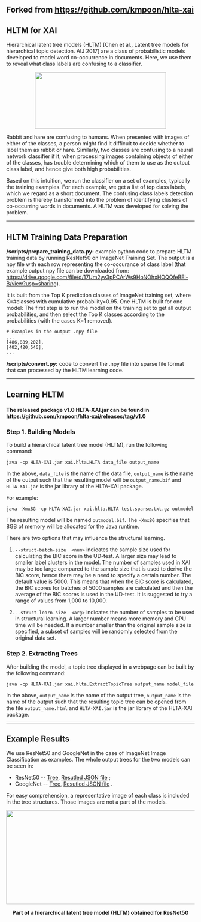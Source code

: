 ## **Forked from https://github.com/kmpoon/hlta-xai**

## HLTM for XAI

Hierarchical latent tree models (HLTM) [Chen et al., Latent tree models for hierarchical topic detection. AIJ 2017] are a class of probabilistic models developed to model word co-occurrence in documents.  Here, we use them to reveal what class labels are confusing to a classifier.

<p align="center">
 <img src="https://user-images.githubusercontent.com/69588181/123727213-e4931980-d8c3-11eb-80a1-04980a363b1e.png" height="150" width="350">

</p>

Rabbit and hare are confusing to humans. When presented with images of either of the classes, a person might find it difficult to decide whether to label them as rabbit or hare. Similarly, two classes are confusing to a neural network classifier if it, when processing images containing objects of either of the classes, has trouble determining which of them to use as the output class label, and hence give both high probabilities. 

Based on this intuition, we run the classifier on a set of examples, typically the training examples. For each example, we get a list of top class labels, which we regard as a short document. The confusing class labels detection problem is thereby transformed into the problem of identifying clusters of co-occurring words in documents. A HLTM was developed for solving the problem.

-----------------------------------------------------------------------------------------------------------------------
## HLTM Training Data Preparation

**/scripts/prepare_training_data.py:**
example python code to prepare HLTM training data by running ResNet50 on ImageNet Training Set. The output is a npy file with each row representing the co-occurance of class label (that example output npy file can be downloaded from: https://drive.google.com/file/d/17Um2yv3pPCArWs9HoNOhxHOQQfeBEl-B/view?usp=sharing).

It is built from the Top K prediction classes of ImageNet training set, where K=#classes with cumulative probability=0.95. One HLTM is built for one model: The first step is to run the model on the training set to get all output probabilities, and then select the Top K classes according to the probabilities (with the cases K=1 removed).


```
# Examples in the output .npy file
...
[486,889,202],
[402,420,546],
...
```

**/scripts/convert.py:**
code to convert the .npy file into sparse file format that can processed by the HLTM learning code. 



-----------------------------------------------------------------------------------------------------------------------
## Learning HLTM
#### The released package v1.0 HLTA-XAI.jar can be found in https://github.com/kmpoon/hlta-xai/releases/tag/v1.0

### Step 1. Building Models 


To build a hierarchical latent tree model (HLTM), run the following command:

```java -cp HLTA-XAI.jar xai.hlta.HLTA data_file output_name```

In the above, `data_file` is the name of the data file, `output_name` is the name of the output such that the resulting model will be `output_name.bif` and `HLTA-XAI.jar` is the jar library of the HLTA-XAI package.

For example:

```java -Xmx8G -cp HLTA-XAI.jar xai.hlta.HLTA test.sparse.txt.gz outmodel```

The resulting model will be named `outmodel.bif`.  The `-Xmx8G` specifies that 8GB of memory will be allocated for the Java runtime.

There are two options that may influence the structural learning.

1. `--struct-batch-size  <num>` indicates the sample size used for calculating the BIC score in the UD-test.  A larger size may lead to smaller label clusters in the model.  The number of samples used in XAI may be too large compared to the sample size that is used to derive the BIC score, hence there may be a need to specify a certain number.  The default value is 5000.  This means that when the BIC score is calculated, the BIC scores for batches of 5000 samples are calculated and then the average of the BIC scores is used in the UD-test.  It is suggested to try a range of values from 1,000 to 10,000.

2. `--struct-learn-size  <arg>` indicates the number of samples to be used in structural learning.  A larger number means more memory and CPU time will be needed.  If a number smaller than the original sample size is specified, a subset of samples will be randomly selected from the original data set.


### Step 2. Extracting Trees

After building the model, a topic tree displayed in a webpage can be built by the following command:

```java -cp HLTA-XAI.jar xai.hlta.ExtractTopicTree output_name model_file```

In the above, `output_name` is the name of the output tree, `output_name` is the name of the output such that the resulting topic tree can be opened from the file `output_name.html` and `HLTA-XAI.jar` is the jar library of the HLTA-XAI package.

-----------------------------------------------------------------------------------------------------------------------
## Example Results

We use ResNet50 and GoogleNet in the case of ImageNet Image Classification as examples. The whole output trees for the two models can be seen in:

<!-- TOC -->
- ResNet50 -- [Tree](https://vaynexie.github.io/CWOX/resnet50), [Resutled JSON file](https://github.com/vaynexie/CWOX/blob/main/HLTM/result_json/ResNet50.json) ;  
- GoogleNet -- [Tree](https://vaynexie.github.io/CWOX/googlenet), [Resutled JSON file](https://github.com/vaynexie/CWOX/blob/main/HLTM/result_json/GoogleNet.json) .
<!-- TOC -->

For easy comprehension, a representative image of each class is included in the tree structures. Those images are not a part of the models. 

<p align="center">

 <img src="https://user-images.githubusercontent.com/69588181/123727847-e14c5d80-d8c4-11eb-8126-6eddaae6d588.png" height="250" width="700">
</p>
<div align="center">
 <b>Part of a hierarchical latent tree model (HLTM) obtained for ResNet50</b>
</div>
